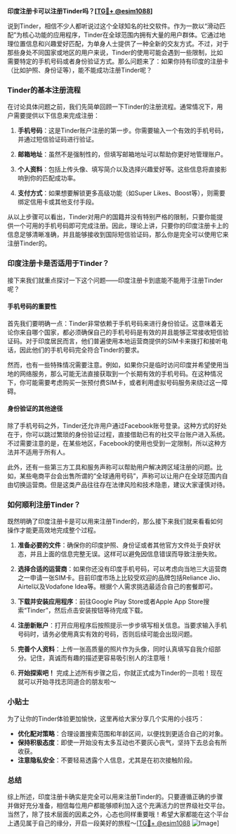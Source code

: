 **印度注册卡可以注册Tinder吗？[[TG💪+ @esim1088](https://t.me/s/esim1088)]**

说到Tinder，相信不少人都听说过这个全球知名的社交软件。作为一款以“滑动匹配”为核心功能的应用程序，Tinder在全球范围内拥有大量的用户群体。它通过地理位置信息和兴趣爱好匹配，为单身人士提供了一种全新的交友方式。不过，对于那些身处不同国家或地区的用户来说，Tinder的使用可能会遇到一些限制，比如需要特定的手机号码或者身份验证方式。那么问题来了：如果你持有印度的注册卡（比如护照、身份证等），能不能成功注册Tinder呢？

### Tinder的基本注册流程

在讨论具体问题之前，我们先简单回顾一下Tinder的注册流程。通常情况下，用户需要提供以下信息来完成注册：

1. **手机号码**：这是Tinder账户注册的第一步。你需要输入一个有效的手机号码，并通过短信验证码进行验证。
   
2. **邮箱地址**：虽然不是强制性的，但填写邮箱地址可以帮助你更好地管理账户。

3. **个人资料**：包括上传头像、填写简介以及选择兴趣爱好等。这些信息将直接影响到你的匹配成功率。

4. **支付方式**：如果想要解锁更多高级功能（如Super Likes、Boost等），则需要绑定信用卡或其他支付手段。

从以上步骤可以看出，Tinder对用户的国籍并没有特别严格的限制，只要你能提供一个可用的手机号码即可完成注册。因此，理论上讲，只要你的印度注册卡上的信息足够清晰准确，并且能够接收到国际短信验证码，那么你是完全可以使用它来注册Tinder的。

### 印度注册卡是否适用于Tinder？

接下来我们就重点探讨一下这个问题——印度注册卡到底能不能用于注册Tinder呢？

#### 手机号码的重要性

首先我们要明确一点：Tinder非常依赖于手机号码来进行身份验证。这意味着无论你来自哪个国家，都必须确保自己的手机号码是有效的并且能够正常接收短信验证码。对于印度居民而言，他们普遍使用本地运营商提供的SIM卡来拨打和接听电话，因此他们的手机号码完全符合Tinder的要求。

然而，也有一些特殊情况需要注意。例如，如果你只是临时访问印度并希望使用当地的网络服务，那么可能无法直接获取到一个长期有效的手机号码。在这种情况下，你可能需要考虑购买一张预付费SIM卡，或者利用虚拟号码服务来绕过这一障碍。

#### 身份验证的其他途径

除了手机号码之外，Tinder还允许用户通过Facebook账号登录。这种方式的好处在于，你可以跳过繁琐的身份验证过程，直接借助已有的社交平台账户进入系统。不过需要注意的是，在某些地区，Facebook的使用也受到一定限制，所以这种方法并不适用于所有人。

此外，还有一些第三方工具和服务声称可以帮助用户解决跨区域注册的问题。比如，某些电商平台会出售所谓的“全球通用号码”，声称可以让用户在全球范围内自由切换运营商。但是这类产品往往存在法律风险和技术隐患，建议大家谨慎对待。

### 如何顺利注册Tinder？

既然明确了印度注册卡是可以用来注册Tinder的，那么接下来我们就来看看如何操作才能更高效地完成整个过程。

1. **准备必要的文件**：确保你的印度护照、身份证或者其他官方文件处于良好状态，并且上面的信息完整无误。这样可以避免因信息错误而导致注册失败。

2. **选择合适的运营商**：如果你还没有印度手机号码，可以考虑向当地三大运营商之一申请一张SIM卡。目前印度市场上比较受欢迎的品牌包括Reliance Jio、Airtel以及Vodafone Idea等。根据个人需求挑选最适合自己的套餐即可。

3. **下载并安装应用程序**：前往Google Play Store或者Apple App Store搜索“Tinder”，然后点击安装按钮等待完成下载。

4. **注册新账户**：打开应用程序后按照提示一步步填写相关信息。当要求输入手机号码时，请务必使用真实有效的号码，否则后续可能会出现问题。

5. **完善个人资料**：上传一张高质量的照片作为头像，同时认真填写自我介绍部分。记住，真诚而有趣的描述更容易吸引别人的注意哦！

6. **开始探索吧！** 完成上述所有步骤之后，你就正式成为Tinder的一员啦！现在就可以开始寻找志同道合的朋友啦～

### 小贴士

为了让你的Tinder体验更加愉快，这里再给大家分享几个实用的小技巧：

- **优化配对策略**：合理设置搜索范围和年龄区间，以便找到更适合自己的对象。
- **保持积极态度**：即使一开始没有太多互动也不要灰心丧气，坚持下去总会有所收获。
- **注意隐私安全**：不要轻易透露个人信息，尤其是在初次接触阶段。

### 总结

综上所述，印度注册卡确实是完全可以用来注册Tinder的。只要遵循正确的步骤并做好充分准备，相信每位用户都能够顺利加入这个充满活力的世界级社交平台。当然了，除了技术层面的因素之外，心态也同样重要哦！希望大家都能在这个平台上遇见属于自己的缘分，开启一段美好的旅程～[[TG💪+ @esim1088](https://t.me/s/esim1088) ![Image](https://i.postimg.cc/4NQfJmqS/Snipaste-2025-05-13-00-14-12.png)]
